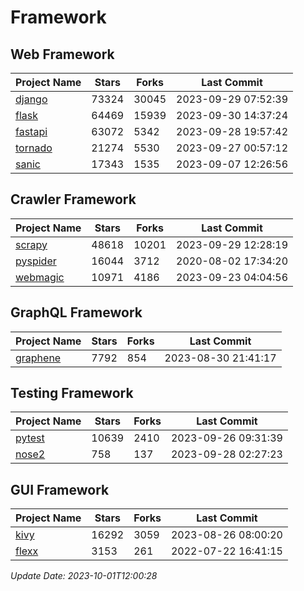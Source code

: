 # Framework

## Web Framework
| Project Name | Stars | Forks | Last Commit |
| ------------ | ----- | ----- | ----------- |
| [django](https://github.com/django/django) | 73324 | 30045 | 2023-09-29 07:52:39 |
| [flask](https://github.com/pallets/flask) | 64469 | 15939 | 2023-09-30 14:37:24 |
| [fastapi](https://github.com/tiangolo/fastapi) | 63072 | 5342 | 2023-09-28 19:57:42 |
| [tornado](https://github.com/tornadoweb/tornado) | 21274 | 5530 | 2023-09-27 00:57:12 |
| [sanic](https://github.com/sanic-org/sanic) | 17343 | 1535 | 2023-09-07 12:26:56 |

## Crawler Framework
| Project Name | Stars | Forks | Last Commit |
| ------------ | ----- | ----- | ----------- |
| [scrapy](https://github.com/scrapy/scrapy) | 48618 | 10201 | 2023-09-29 12:28:19 |
| [pyspider](https://github.com/binux/pyspider) | 16044 | 3712 | 2020-08-02 17:34:20 |
| [webmagic](https://github.com/code4craft/webmagic) | 10971 | 4186 | 2023-09-23 04:04:56 |

## GraphQL Framework
| Project Name | Stars | Forks | Last Commit |
| ------------ | ----- | ----- | ----------- |
| [graphene](https://github.com/graphql-python/graphene) | 7792 | 854 | 2023-08-30 21:41:17 |

## Testing Framework
| Project Name | Stars | Forks | Last Commit |
| ------------ | ----- | ----- | ----------- |
| [pytest](https://github.com/pytest-dev/pytest) | 10639 | 2410 | 2023-09-26 09:31:39 |
| [nose2](https://github.com/nose-devs/nose2) | 758 | 137 | 2023-09-28 02:27:23 |

## GUI Framework
| Project Name | Stars | Forks | Last Commit |
| ------------ | ----- | ----- | ----------- |
| [kivy](https://github.com/kivy/kivy) | 16292 | 3059 | 2023-08-26 08:00:20 |
| [flexx](https://github.com/flexxui/flexx) | 3153 | 261 | 2022-07-22 16:41:15 |

*Update Date: 2023-10-01T12:00:28*